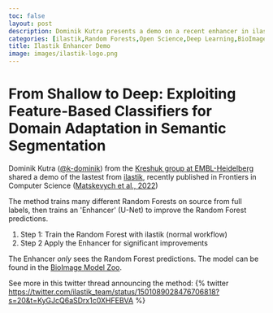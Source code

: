 ```yaml
---
toc: false
layout: post
description: Dominik Kutra presents a demo on a recent enhancer in ilastik
categories: [ilastik,Random Forests,Open Science,Deep Learning,BioImage]
title: Ilastik Enhancer Demo
image: images/ilastik-logo.png
---
```

# From Shallow to Deep: Exploiting Feature-Based Classifiers for Domain Adaptation in Semantic Segmentation
Dominik Kutra ([@k-dominik](https://github.com/k-dominik)) from the [Kreshuk group at EMBL-Heidelberg](https://www.embl.org/groups/kreshuk/) shared a demo of the lastest from [ilastik](https://www.ilastik.org), recently published in Frontiers in Computer Science ([Matskevych et al., 2022](https://www.frontiersin.org/articles/10.3389/fcomp.2022.805166/full))

The method trains many different Random Forests on source from full labels, then trains an 'Enhancer' (U-Net) to improve the Random Forest predictions. 
1. Step 1: Train the Random Forest with ilastik (normal workflow)
2. Step 2 Apply the Enhancer for significant improvements

The Enhancer _only_ sees the Random Forest predictions. The model can be found in the [BioImage Model Zoo](https://bioimage.io/#/?tags=mitochondria&id=10.5281%2Fzenodo.6406756).

See more in this twitter thread announcing the method:
{% twitter https://twitter.com/ilastik_team/status/1501089028476706818?s=20&t=KyGJcQ6aSDrx1c0XHFEBVA %}
